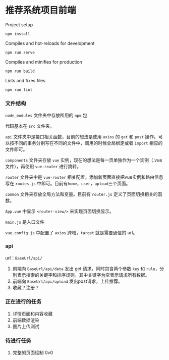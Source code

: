 # 推荐系统项目前端

Project setup

```
npm install
```

Compiles and hot-reloads for development

```
npm run serve
```

Compiles and minifies for production

```
npm run build
```

Lints and fixes files

```
npm run lint
```



### 文件结构

`node_modules` 文件夹中存放所用的 `npm` 包

代码基本在 `src` 文件夹。

`api` 文件夹中是接口相关函数，目前的想法是使用 `axios` 的 `get` 和 `post` 操作。可以按不同的事务分别写在不同的文件中，调用的时候全局绑定或者 `import` 相应的文件即可。

`components` 文件夹存放 `vue` 实例，现在的想法是每一页单独作为一个实例（.vue文件），再使用 `vue-router` 进行跳转。

`router` 文件夹中是 `vue-router` 相关配置。添加新页面直接把vue实例和路由信息写在 `routes.js` 中即可。目前有`home`，`user`，`upload`三个页面。

`common` 文件夹存放全局方法和变量。目前有 `router.js` 定义了页面切换相关的函数。

`App.vue` 中显示 `<router-view/>` 来实现页面切换显示。

`main.js` 是入口文件

`vue.config.js` 中配置了 `axios` 跨域，`target` 就是需要通信的 url。

### api
url：`BaseUrl/api/`
1. 前端向 `BaseUrl/api/data` 发出 get 请求，同时包含两个参数 `key` 和 `rule`，分别表示搜索的关键字和排序规则。其中关键字为空表示请求所有数据。
2. 前端向 `BaseUrl/api/upload` 发出post请求，上传推荐。
3. 收藏？注册？


### 正在进行的任务

1. 详情页面和内容收藏
2. 前端数据渲染
3. 图片上传测试

### 待进行任务


1. 完整的页面绘制 0v0
